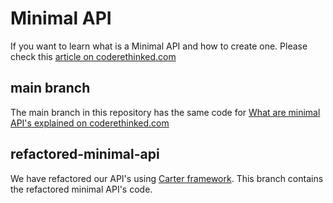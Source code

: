 # Minimal API
If you want to learn what is a Minimal API and how to create one. Please check this [article on coderethinked.com](https://coderethinked.com/what-are-minimal-apis-in-asp-net-core-6/)

## main branch
The main branch in this repository has the same code for [What are minimal API's explained on coderethinked.com](https://coderethinked.com/what-are-minimal-apis-in-asp-net-core-6/)

## refactored-minimal-api
We have refactored our API's using [Carter framework](https://github.com/CarterCommunity/Carter). This branch contains the refactored minimal API's code.
